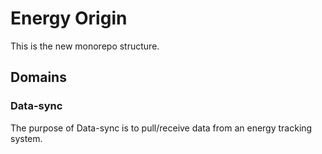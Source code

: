 # Energy Origin

This is the new monorepo structure.

## Domains

### Data-sync

The purpose of Data-sync is to pull/receive data from an energy tracking system.
